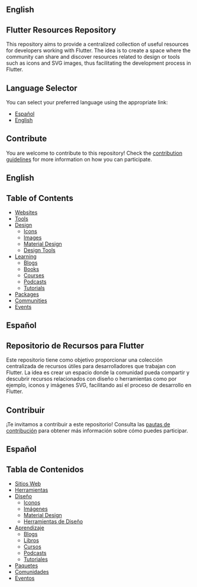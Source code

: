 ## English

## Flutter Resources Repository

This repository aims to provide a centralized collection of useful resources for developers working with Flutter. The idea is to create a space where the community can share and discover resources related to design or tools such as icons and SVG images, thus facilitating the development process in Flutter.

## Language Selector

You can select your preferred language using the appropriate link:

- [Español](#español)
- [English](#english)

## Contribute

You are welcome to contribute to this repository! Check the [contribution guidelines](CONTRIBUTING.md) for more information on how you can participate.

## English

## Table of Contents

- [Websites](/websites)
- [Tools](/tools)
- [Design](/design)
  - [Icons](/design/icons/icons.md)
  - [Images](/design/images/images.md)
  - [Material Design](/design/material-design/material-design.md)
  - [Design Tools](/design/tools/design-tools.md)
- [Learning](/learning)
  - [Blogs](/learning/blogs/blogs.md)
  - [Books](/learning/books/books.md)
  - [Courses](/learning/courses/courses.md)
  - [Podcasts](/learning/podcasts/podcasts.md)
  - [Tutorials](/learning/tutorials/tutorials.md)
- [Packages](/packages/packages.md)
- [Communities](/communities/communities.md)
- [Events](/events/events.md)

## Español

## Repositorio de Recursos para Flutter

Este repositorio tiene como objetivo proporcionar una colección centralizada de recursos útiles para desarrolladores que trabajan con Flutter. La idea es crear un espacio donde la comunidad pueda compartir y descubrir recursos relacionados con diseño o herramientas como por ejemplo, iconos y imágenes SVG, facilitando así el proceso de desarrollo en Flutter.

## Contribuir

¡Te invitamos a contribuir a este repositorio! Consulta las [pautas de contribución](CONTRIBUTING.md) para obtener más información sobre cómo puedes participar.

## Español

## Tabla de Contenidos

- [Sitios Web](/websites)
- [Herramientas](/tools)
- [Diseño](/design)
  - [Iconos](/design/icons/icons.md)
  - [Imágenes](/design/images/images.md)
  - [Material Design](/design/material-design/material-design.md)
  - [Herramientas de Diseño](/design/tools/design-tools.md)
- [Aprendizaje](/learning)
  - [Blogs](/learning/blogs/blogs.md)
  - [Libros](/learning/books/books.md)
  - [Cursos](/learning/courses/courses.md)
  - [Podcasts](/learning/podcasts/podcasts.md)
  - [Tutoriales](/learning/tutorials/tutorials.md)
- [Paquetes](/packages/packages.md)
- [Comunidades](/communities/communities.md)
- [Eventos](/events/events.md)

